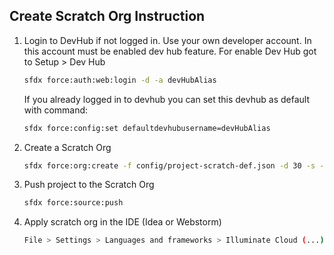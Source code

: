 ## Create Scratch Org Instruction

1) Login to DevHub if not logged in. Use your own developer account. In this account must be enabled dev hub feature. For enable Dev Hub got to Setup > Dev Hub

    ```sh
    sfdx force:auth:web:login -d -a devHubAlias
    ```

   If you already logged in to devhub you can set this devhub as default with command:

    ```sh
    sfdx force:config:set defaultdevhubusername=devHubAlias
    ```

2) Create a Scratch Org

    ```sh
    sfdx force:org:create -f config/project-scratch-def.json -d 30 -s -a triggerFrameworkScratch
    ```

3) Push project to the Scratch Org

    ```sh
    sfdx force:source:push
    ```

4) Apply scratch org in the IDE (Idea or Webstorm)

    ```sh
    File > Settings > Languages and frameworks > Illuminate Cloud (...) > Select in conection column "YourScratchAlias"
    ```

